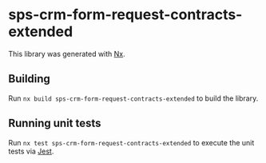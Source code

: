 # sps-crm-form-request-contracts-extended

This library was generated with [Nx](https://nx.dev).

## Building

Run `nx build sps-crm-form-request-contracts-extended` to build the library.

## Running unit tests

Run `nx test sps-crm-form-request-contracts-extended` to execute the unit tests via [Jest](https://jestjs.io).
